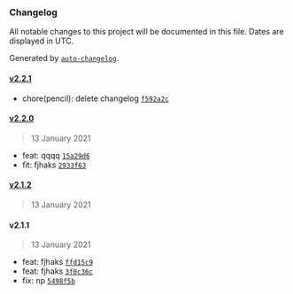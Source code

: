 ### Changelog

All notable changes to this project will be documented in this file. Dates are displayed in UTC.

Generated by [`auto-changelog`](https://github.com/CookPete/auto-changelog).

#### [v2.2.1](https://github.com/tukida/testkiet/compare/v2.2.0...v2.2.1)

- chore(pencil): delete changelog [`f592a2c`](https://github.com/tukida/testkiet/commit/f592a2c9a71d5e9f4f92e70b3d20864cecbf704e)

#### [v2.2.0](https://github.com/tukida/testkiet/compare/v2.1.2...v2.2.0)

> 13 January 2021

- feat: qqqq [`15a29d6`](https://github.com/tukida/testkiet/commit/15a29d682084463dab19206439bad20f3096c00f)
- fit: fjhaks [`2933f63`](https://github.com/tukida/testkiet/commit/2933f6305369e036898842e6113943a1938fabdb)

#### [v2.1.2](https://github.com/tukida/testkiet/compare/v2.1.1...v2.1.2)

> 13 January 2021

#### v2.1.1

> 13 January 2021

- feat: fjhaks [`ffd15c9`](https://github.com/tukida/testkiet/commit/ffd15c94f5233eb9b51b85788428e0b592df6aa9)
- feat: fjhaks [`3f0c36c`](https://github.com/tukida/testkiet/commit/3f0c36cb741c89c4ed67ab5afa6a6019a886ce56)
- fix: np [`5498f5b`](https://github.com/tukida/testkiet/commit/5498f5b094e2ffcb271c4bdc6eea48cbc4e0a98d)
